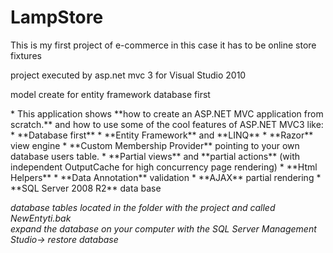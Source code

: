 LampStore
=========
This is my first project of e-commerce in this case it has to be online store fixtures<br>

<p>project executed by asp.net mvc 3 for Visual Studio 2010<br> </p>
<p>model create for entity framework database first</p>
* This application shows **how to create an ASP.NET MVC application from scratch.** and how to use some of the cool features of ASP.NET MVC3 like:
   * **Database first**
   * **Entity Framework** and **LINQ**
   * **Razor** view engine 
   * **Custom Membership Provider** pointing to your own database users table.
   * **Partial views** and **partial actions** (with independent OutputCache for high concurrency page rendering) 
   * **Html Helpers**
   * **Data Annotation** validation
   * **AJAX** partial rendering
   * **SQL Server 2008 R2** data base
<p><em>database tables located in the folder with the project and called NewEntyti.bak<br>
expand the database on your computer with the SQL Server Management Studio-> restore database
</p>

